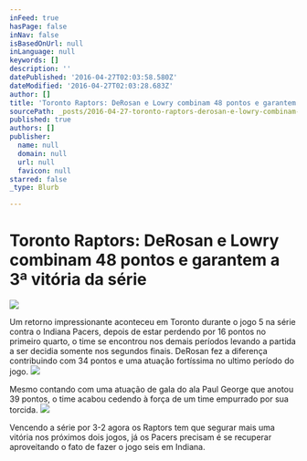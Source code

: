 ```yaml
---
inFeed: true
hasPage: false
inNav: false
isBasedOnUrl: null
inLanguage: null
keywords: []
description: ''
datePublished: '2016-04-27T02:03:58.580Z'
dateModified: '2016-04-27T02:03:28.683Z'
author: []
title: 'Toronto Raptors: DeRosan e Lowry combinam 48 pontos e garantem a 3ª vitória da série'
sourcePath: _posts/2016-04-27-toronto-raptors-derosan-e-lowry-combinam-48-pontos-e-garan.md
published: true
authors: []
publisher:
  name: null
  domain: null
  url: null
  favicon: null
starred: false
_type: Blurb

---
```

# Toronto Raptors: DeRosan e Lowry combinam 48 pontos e garantem a 3ª vitória da série
![](https://the-grid-user-content.s3-us-west-2.amazonaws.com/c93368a6-7a59-49c0-a698-86e7a2ebb04d.gif)

Um retorno impressionante aconteceu em Toronto durante o jogo 5 na série contra o Indiana Pacers, depois de estar perdendo por 16 pontos no primeiro quarto, o time se encontrou nos demais períodos levando a partida a ser decidia somente nos segundos finais. DeRosan fez a diferença contribuindo com 34 pontos e uma atuação fortíssima no ultimo período do jogo.
![](https://the-grid-user-content.s3-us-west-2.amazonaws.com/83b35036-5892-4bf2-920b-387e90c385e0.jpg)

Mesmo contando com uma atuação de gala do ala Paul George que anotou 39 pontos, o time acabou cedendo à força de um time empurrado por sua torcida.
![](https://the-grid-user-content.s3-us-west-2.amazonaws.com/c2282823-0727-4dce-9e9e-734b172990b5.jpg)

Vencendo a série por 3-2 agora os Raptors tem que segurar mais uma vitória nos próximos dois jogos, já os Pacers precisam é se recuperar aproveitando o fato de fazer o jogo seis em Indiana.